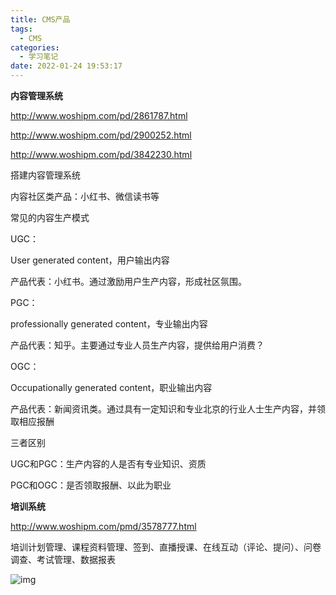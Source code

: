 ```yaml
---
title: CMS产品
tags:
  - CMS
categories:
  - 学习笔记
date: 2022-01-24 19:53:17
---
```


**内容管理系统**

http://www.woshipm.com/pd/2861787.html

http://www.woshipm.com/pd/2900252.html

http://www.woshipm.com/pd/3842230.html

搭建内容管理系统

内容社区类产品：小红书、微信读书等

常见的内容生产模式

UGC：

User generated content，用户输出内容

产品代表：小红书。通过激励用户生产内容，形成社区氛围。

PGC：

professionally generated content，专业输出内容

产品代表：知乎。主要通过专业人员生产内容，提供给用户消费？

OGC：

Occupationally generated content，职业输出内容

产品代表：新闻资讯类。通过具有一定知识和专业北京的行业人士生产内容，并领取相应报酬

三者区别

UGC和PGC：生产内容的人是否有专业知识、资质

PGC和OGC：是否领取报酬、以此为职业

**培训系统**

http://www.woshipm.com/pmd/3578777.html

培训计划管理、课程资料管理、签到、直播授课、在线互动（评论、提问）、问卷调查、考试管理、数据报表

![img](/Users/wangyuanqing1/github/northernw.github.io/image/learn-cms/img.png)
